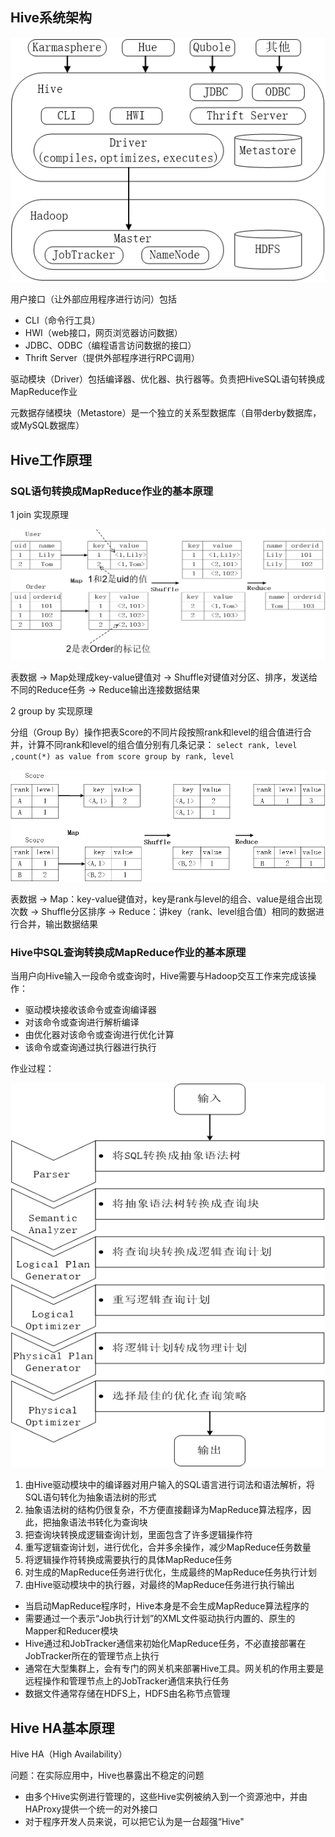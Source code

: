 ## Hive系统架构
![Hive系统架构](https://raw.githubusercontent.com/bdkwl/big_data_note/master/%E5%9F%BA%E4%BA%8EHadoop%E6%95%B0%E6%8D%AE%E4%BB%93%E5%BA%93Hive/Hive%E7%B3%BB%E7%BB%9F%E6%9E%B6%E6%9E%84.png)

用户接口（让外部应用程序进行访问）包括

- CLI（命令行工具）
- HWI（web接口，网页浏览器访问数据）
- JDBC、ODBC（编程语言访问数据的接口）
- Thrift Server（提供外部程序进行RPC调用）

驱动模块（Driver）包括编译器、优化器、执行器等。负责把HiveSQL语句转换成MapReduce作业

元数据存储模块（Metastore）是一个独立的关系型数据库（自带derby数据库，或MySQL数据库）

## Hive工作原理

### SQL语句转换成MapReduce作业的基本原理

1 join 实现原理

![join实现原理](https://raw.githubusercontent.com/bdkwl/big_data_note/master/%E5%9F%BA%E4%BA%8EHadoop%E6%95%B0%E6%8D%AE%E4%BB%93%E5%BA%93Hive/join%E5%AE%9E%E7%8E%B0%E5%8E%9F%E7%90%86.png)

表数据 -> Map处理成key-value键值对 -> Shuffle对键值对分区、排序，发送给不同的Reduce任务 -> Reduce输出连接数据结果 

2 group by 实现原理

分组（Group By）操作把表Score的不同片段按照rank和level的组合值进行合并，计算不同rank和level的组合值分别有几条记录：
`select rank, level ,count(*) as value from score group by rank, level`

![groupby实现原理](https://raw.githubusercontent.com/bdkwl/big_data_note/master/%E5%9F%BA%E4%BA%8EHadoop%E6%95%B0%E6%8D%AE%E4%BB%93%E5%BA%93Hive/groupby%E5%AE%9E%E7%8E%B0%E5%8E%9F%E7%90%86.png)

表数据 -> Map：key-value键值对，key是rank与level的组合、value是组合出现次数 -> Shuffle分区排序 -> Reduce：讲key（rank、level组合值）相同的数据进行合并，输出数据结果


### Hive中SQL查询转换成MapReduce作业的基本原理

当用户向Hive输入一段命令或查询时，Hive需要与Hadoop交互工作来完成该操作：

- 驱动模块接收该命令或查询编译器
- 对该命令或查询进行解析编译
- 由优化器对该命令或查询进行优化计算
- 该命令或查询通过执行器进行执行

作业过程：

![hive中sql查询](https://raw.githubusercontent.com/bdkwl/big_data_note/master/%E5%9F%BA%E4%BA%8EHadoop%E6%95%B0%E6%8D%AE%E4%BB%93%E5%BA%93Hive/hive%E4%B8%ADsql%E6%9F%A5%E8%AF%A2.png)

1. 由Hive驱动模块中的编译器对用户输入的SQL语言进行词法和语法解析，将SQL语句转化为抽象语法树的形式
2. 抽象语法树的结构仍很复杂，不方便直接翻译为MapReduce算法程序，因此，把抽象语法书转化为查询块
3. 把查询块转换成逻辑查询计划，里面包含了许多逻辑操作符
4. 重写逻辑查询计划，进行优化，合并多余操作，减少MapReduce任务数量
5. 将逻辑操作符转换成需要执行的具体MapReduce任务
6. 对生成的MapReduce任务进行优化，生成最终的MapReduce任务执行计划
7. 由Hive驱动模块中的执行器，对最终的MapReduce任务进行执行输出

- 当启动MapReduce程序时，Hive本身是不会生成MapReduce算法程序的
- 需要通过一个表示“Job执行计划”的XML文件驱动执行内置的、原生的Mapper和Reducer模块
- Hive通过和JobTracker通信来初始化MapReduce任务，不必直接部署在JobTracker所在的管理节点上执行
- 通常在大型集群上，会有专门的网关机来部署Hive工具。网关机的作用主要是远程操作和管理节点上的JobTracker通信来执行任务
- 数据文件通常存储在HDFS上，HDFS由名称节点管理

## Hive HA基本原理
Hive HA（High Availability）

问题：在实际应用中，Hive也暴露出不稳定的问题
- 由多个Hive实例进行管理的，这些Hive实例被纳入到一个资源池中，并由HAProxy提供一个统一的对外接口
- 对于程序开发人员来说，可以把它认为是一台超强“Hive"

